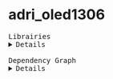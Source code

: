 # adri_oled1306
<pre>
Librairies
<details>
adri_oled1306                   = https://github.com/AdriLighting/adri_oled1306

esp8266/arduino                 = https://github.com/esp8266/Arduino/tree/master/libraries

Adafruit BusIO                  = https://github.com/adafruit/Adafruit_BusIO
Adafruit GFX Library            = https://github.com/adafruit/Adafruit-GFX-Library
</details>
Dependency Graph
<details>
|-- [Adafruit BusIO] 1.4.1
|   |-- [Wire] 1.0
|   |-- [SPI] 1.0
|-- [adri_oled1306] 1.0.0
|   |-- [Adafruit SSD1306] 2.4.0
|   |   |-- [Adafruit GFX Library] 1.10.2
|   |   |   |-- [Adafruit BusIO] 1.4.1
|   |   |   |   |-- [Wire] 1.0
|   |   |   |   |-- [SPI] 1.0
|   |   |   |-- [Wire] 1.0
|   |   |   |-- [SPI] 1.0
|   |   |-- [SPI] 1.0
|   |   |-- [Wire] 1.0
|   |-- [Wire] 1.0</details>
</pre>

